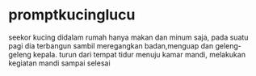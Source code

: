 # promptkucinglucu
seekor kucing didalam rumah hanya makan dan minum saja, pada suatu pagi dia terbangun sambil meregangkan badan,menguap dan geleng-geleng kepala. turun dari tempat tidur menuju kamar mandi, melakukan kegiatan mandi sampai selesai
